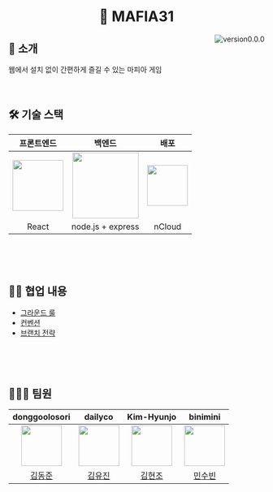 <h1 align="center">
	🔫 MAFIA31
</h1>
<img src="https://img.shields.io/badge/version-v0.0.0-blue" alt="version0.0.0" align='right'/>

## 👋 소개

웹에서 설치 없이 간편하게 즐길 수 있는 마피아 게임
<br/><br/><br/>

<!-- ## 소개
<br/>

**🔗 배포: [링크]()**

<br/>

## 프로젝트 구조
```
```

<br/>

## 설치 가이드
### 프로젝트 가져오기
```
```
### 코드 실행하기
```
```
코드 실행후 http://localhost:3000 에서 확인 가능합니다!

<br/>

## ✨ 기능
-

<br/><br/><br/> -->

## 🛠 기술 스택

|                                                      **프론트엔드**                                                       |                                         **백엔드**                                          |                                    **배포**                                    |
| :-----------------------------------------------------------------------------------------------------------------------: | :-----------------------------------------------------------------------------------------: | :----------------------------------------------------------------------------: |
| <img src="https://upload.wikimedia.org/wikipedia/commons/thumb/a/a7/React-icon.svg/512px-React-icon.svg.png" width="100"> | <img src="https://nodejs.org/static/images/logos/nodejs-new-pantone-black.svg" width="130"> | <img src="https://t1.daumcdn.net/cfile/tistory/21227C3459016C9518" width="80"> |
|                                                           React                                                           |                                      node.js + express                                      |                                     nCloud                                     |

<br/><br/><br/>

## 🤙🏻 협업 내용

- [그라운드 룰][ground-rule]
- [컨벤션][convention]
- [브랜치 전략][branch-strategy]

<br/><br/><br/>

## 👩🏻‍💻 팀원

|                      **donggoolosori**                      |                      **dailyco**                      |                      **Kim-Hyunjo**                      |                      **binimini**                      |
| :---------------------------------------------------------: | :---------------------------------------------------: | :------------------------------------------------------: | :----------------------------------------------------: |
| <img src="https://github.com/donggoolosori.png" width="80"> | <img src="https://github.com/dailyco.png" width="80"> | <img src="https://github.com/Kim-Hyunjo.png" width="80"> | <img src="https://github.com/binimini.png" width="80"> |
|            [김동준](https://github.com/dailyco)             |         [김유진](https://github.com/dailyco)          |         [김현조](https://github.com/Kim-Hyunjo)          |         [민수빈](https://github.com/binimini)          |

[ground-rule]: https://github.com/boostcampwm-2021/web31-MAFIA31/wiki/%F0%9F%A4%99%F0%9F%8F%BB-%EA%B7%B8%EB%9D%BC%EC%9A%B4%EB%93%9C-%EB%A3%B0
[convention]: https://github.com/boostcampwm-2021/web31-MAFIA31/wiki/%E2%9C%A8-%EC%BB%A8%EB%B2%A4%EC%85%98
[branch-strategy]: https://github.com/boostcampwm-2021/web31-MAFIA31/wiki/%EB%B8%8C%EB%9E%9C%EC%B9%98-%EC%A0%84%EB%9E%B5
